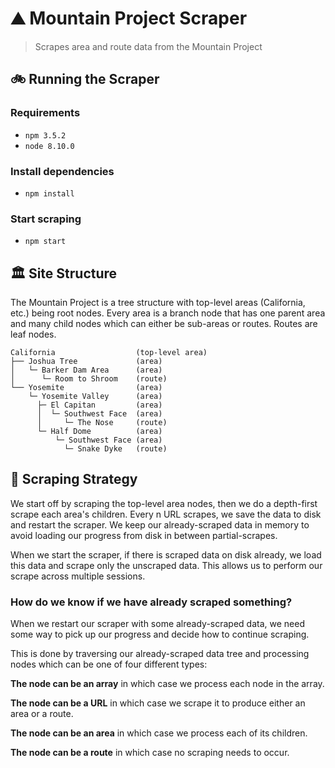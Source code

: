 # ⛰️ Mountain Project Scraper

> Scrapes area and route data from the Mountain Project

## 🚲 Running the Scraper

### Requirements

- `npm 3.5.2`
- `node 8.10.0`

### Install dependencies

- `npm install`

### Start scraping

- `npm start`

## 🏛️ Site Structure

The Mountain Project is a tree structure with top-level areas (California, etc.)
being root nodes. Every area is a branch node that has one parent area and
many child nodes which can either be sub-areas or routes. Routes are leaf nodes.

    California                  (top-level area)
    ├── Joshua Tree             (area)
    │   └─ Barker Dam Area      (area)
    │      └─ Room to Shroom    (route)
    └── Yosemite                (area)
        └─ Yosemite Valley      (area)
          ├─ El Capitan         (area)
          │  └─ Southwest Face  (area)
          │     └─ The Nose     (route)
          └─ Half Dome          (area)
              └─ Southwest Face (area)
                └─ Snake Dyke   (route)

## 📃 Scraping Strategy

We start off by scraping the top-level area nodes, then we do a depth-first
scrape each area's children. Every n URL scrapes, we save the data to disk and
restart the scraper. We keep our already-scraped data in memory to avoid loading
our progress from disk in between partial-scrapes.

When we start the scraper, if there is scraped data on disk already, we load
this data and scrape only the unscraped data. This allows us to perform our
scrape across multiple sessions.

### How do we know if we have already scraped something?

When we restart our scraper with some already-scraped data, we need some way to
pick up our progress and decide how to continue scraping.

This is done by traversing our already-scraped data tree and processing nodes
which can be one of four different types:

**The node can be an array** in which case we process each node in the array.

**The node can be a URL** in which case we scrape it to produce either an area
or a route.

**The node can be an area** in which case we process each of its children.

**The node can be a route** in which case no scraping needs to occur.
